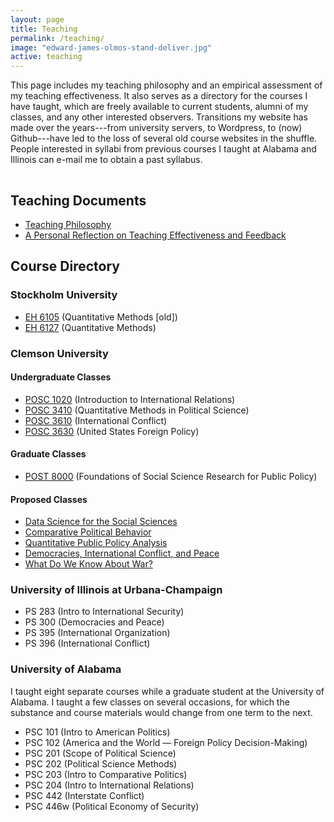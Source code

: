 ```yaml
---
layout: page
title: Teaching
permalink: /teaching/
image: "edward-james-olmos-stand-deliver.jpg"
active: teaching
---
```


<!-- {% include image.html url="/images/edward-james-olmos-stand-deliver.jpg" caption="That's right. Tough guys don't do math; tough guys deep fry chicken for a living." width="400" align="right" %} -->

This page includes my teaching philosophy and an empirical assessment of my teaching effectiveness. It also serves as a directory for the courses I have taught, which are freely available to current students, alumni of my classes, and any other interested observers. Transitions my website has made over the years---from university servers, to Wordpress, to (now) Github---have led to the loss of several old course websites in the shuffle. People interested in syllabi from previous courses I taught at Alabama and Illinois can e-mail me to obtain a past syllabus.

<hr style="clear:both;visibility: hidden;" />  

## Teaching Documents

- [Teaching Philosophy](/docs/svm-teaching-philosophy.pdf)
- [A Personal Reflection on Teaching Effectiveness and Feedback](/docs/svm-teaching-reflection.pdf)

## Course Directory

### Stockholm University

- [EH 6105](http://eh6105.svmiller.com) (Quantitative Methods [old])
- [EH 6127](http://eh6127.svmiller.com) (Quantitative Methods)


### Clemson University

#### Undergraduate Classes

- [POSC 1020](http://posc1020.svmiller.com) (Introduction to International Relations)
- [POSC 3410](http://posc3410.svmiller.com) (Quantitative Methods in Political Science)
- [POSC 3610](http://posc3610.svmiller.com) (International Conflict)
- [POSC 3630](/teaching/posc-3630-united-states-foreign-policy/) (United States Foreign Policy)

#### Graduate Classes

- [POST 8000](http://post8000.svmiller.com) (Foundations of Social Science Research for Public Policy)

#### Proposed Classes

- [Data Science for the Social Sciences](/teaching/data-science-social-sciences/)
- [Comparative Political Behavior](/teaching/posc-4430-political-behavior/)
- [Quantitative Public Policy Analysis](/teaching/quantitative-public-policy-analysis/)
- [Democracies, International Conflict, and Peace](/teaching/proposed-syllabi/svm-democracy-conflict-peace-syllabus.pdf)
- [What Do We Know About War?](/teaching/proposed-syllabi/svm-wdwkaw-syllabus.pdf)

### University of Illinois at Urbana-Champaign

- PS 283 (Intro to International Security)
- PS 300 (Democracies and Peace)
- PS 395 (International Organization)
- PS 396 (International Conflict)

### University of Alabama

I taught eight separate courses while a graduate student at the University of Alabama. I taught a few classes on several occasions, for which the substance and course materials would change from one term to the next.

- PSC 101 (Intro to American Politics)
- PSC 102 (America and the World — Foreign Policy Decision-Making)
- PSC 201 (Scope of Political Science)
- PSC 202 (Political Science Methods)
- PSC 203 (Intro to Comparative Politics)
- PSC 204 (Intro to International Relations)
- PSC 442 (Interstate Conflict)
- PSC 446w (Political Economy of Security)
